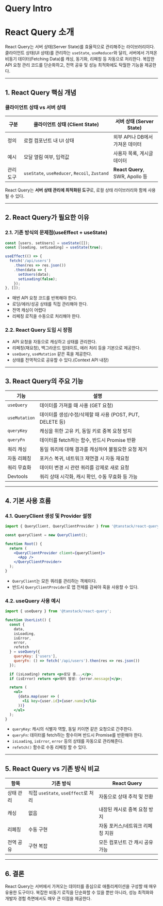 # Query Intro

# React Query 소개

React Query는 서버 상태(Server State)를 효율적으로 관리해주는 라이브러리이다. 클라이언트 상태(UI 상태)를 관리하는 `useState`, `useReducer`와 달리, 서버에서 가져온 비동기 데이터(Fetching Data)를 캐싱, 동기화, 리패칭 등 자동으로 처리한다. 복잡한 API 요청 관리 코드를 단순화하고, 전역 공유 및 성능 최적화에도 탁월한 기능을 제공한다.

---

## 1. React Query 핵심 개념

### 클라이언트 상태 vs 서버 상태

| **구분** | **클라이언트 상태 (Client State)** | **서버 상태 (Server State)** |
| --- | --- | --- |
| 정의 | 로컬 컴포넌트 내 UI 상태 | 외부 API나 DB에서 가져온 데이터 |
| 예시 | 모달 열림 여부, 입력값 | 사용자 목록, 게시글 데이터 |
| 관리 도구 | `useState`, `useReducer`, `Recoil`, `Zustand` | **React Query**, SWR, Apollo 등 |

React Query는 **서버 상태 관리에 최적화된 도구**로, 로컬 상태 라이브러리와 함께 사용될 수 있다.

---

## 2. React Query가 필요한 이유

### 2.1. 기존 방식의 문제점(useEffect + useState)

```jsx
const [users, setUsers] = useState([]);
const [loading, setLoading] = useState(true);

useEffect(() => {
  fetch('/api/users')
    .then(res => res.json())
    .then(data => {
      setUsers(data);
      setLoading(false);
    });
}, []);
```

- 매번 API 요청 코드를 반복해야 한다.
- 로딩/에러/성공 상태를 직접 관리해야 한다.
- 전역 캐싱이 어렵다
- 리페칭 로직을 수동으로 처리해야 한다.

### 2.2. React Query 도입 시 장점

- API 요청을 자동으로 캐싱하고 상태를 관리한다.
- 리페칭(재요청), 백그라운드 업데이트, 에러 처리 등을 기본으로 제공한다.
- `useQuery`, `useMutation` 같은 훅을 제공한다.
- 상태를 전역적으로 공유할 수 있다.(Context API 내장)

---

## 3. React Query의 주요 기능

| 기능 | 설명 |
| --- | --- |
| `useQuery` | 데이터를 가져올 때 사용 (GET 요청) |
| `useMutation` | 데이터를 생성/수정/삭제할 때 사용 (POST, PUT, DELETE 등) |
| `queryKey` | 캐싱을 위한 고유 키, 동일 키로 중복 요청 방지 |
| `queryFn` | 데이터를 fetch하는 함수, 반드시 Promise 반환 |
| 쿼리 캐싱 | 동일 쿼리에 대해 결과를 캐싱하여 불필요한 요청 제거 |
| 자동 리페칭 | 포커스 복귀, 네트워크 재연결 시 자동 재요청 |
| 쿼리 무효화 | 데이터 변경 시 관련 쿼리를 강제로 새로 요청 |
| Devtools | 쿼리 상태 시각화, 캐시 확인, 수동 무효화 등 가능 |

---

## 4. 기본 사용 흐름

### 4.1. QueryClient 생성 및 Provider 설정

```jsx
import { QueryClient, QueryClientProvider } from '@tanstack/react-query';

const queryClient = new QueryClient();

function Root() {
  return (
    <QueryClientProvider client={queryClient}>
      <App />
    </QueryClientProvider>
  );
}
```

- `QueryClient`는 모든 쿼리를 관리하는 객체이다.
- 반드시 `QueryClientProvider`로 앱 전체를 감싸야 훅을 사용할 수 있다.

### 4.2. useQuery 사용 예시

```jsx
import { useQuery } from '@tanstack/react-query';

function UserList() {
  const {
    data,
    isLoading,
    isError,
    error,
    refetch
  } = useQuery({
    queryKey: ['users'],
    queryFn: () => fetch('/api/users').then(res => res.json())
  });

  if (isLoading) return <p>로딩 중...</p>;
  if (isError) return <p>에러 발생: {error.message}</p>;

  return (
    <ul>
      {data.map(user => (
        <li key={user.id}>{user.name}</li>
      ))}
    </ul>
  );
}
```

- `queryKey`: 캐시의 식별자 역할, 동일 키이면 같은 요청으로 간주한다.
- `queryFn`: 데이터를 fetch하는 함수이며 반드시 Promise를 반환해야 한다.
- `isLoading`, `isError`, `error` 등의 상태를 자동으로 관리해준다.
- `refetch()` 함수로 수동 리페칭 할 수 있다.

---

## 5. React Query vs 기존 방식 비교

| **항목** | **기존 방식** | **React Query** |
| --- | --- | --- |
| 상태 관리 | 직접 `useState`, `useEffect`로 처리 | 자동으로 상태 추적 및 전환 |
| 캐싱 | 없음 | 내장된 캐시로 중복 요청 방지 |
| 리페칭 | 수동 구현 | 자동 포커스/네트워크 리페칭 지원 |
| 전역 공유 | 구현 복잡 | 모든 컴포넌트 간 캐시 공유 가능 |

---

## 6. 결론

React Query는 서버에서 가져오는 데이터를 중심으로 애플리케이션을 구성할 때 매우 유용한 도구이다. 복잡한 비동기 로직을 단순화할 수 있을 뿐만 아니라, 성능 최적화와 개발자 경험 측면에서도 매우 큰 이점을 제공한다.
